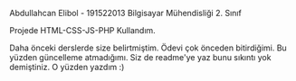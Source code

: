 Abdullahcan Elibol - 191522013
Bilgisayar Mühendisliği 2. Sınıf

Projede HTML-CSS-JS-PHP Kullandım.

Daha önceki derslerde size belirtmiştim. Ödevi çok önceden bitirdiğimi. Bu yüzden güncelleme atmadığımı. Siz de readme'ye yaz bunu sıkıntı yok demiştiniz. O yüzden yazdım :)

